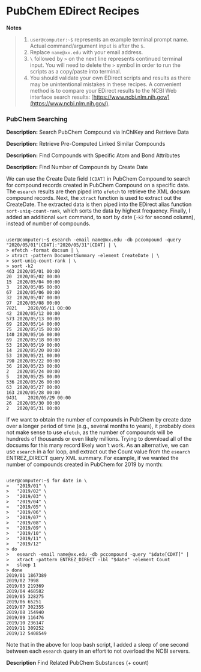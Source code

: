 # PubChem EDirect Recipes

**Notes**

> 1. `user@computer:~$` represents an example terminal prompt name. Actual command/argument input is after the `$`.
> 2. Replace `name@xx.edu` with your email address.
> 3. `\` followed by `>` on the next line represents continued terminal input. You will need to delete the `>` symbol in order to run the scripts as a copy/paste into terminal.
> 4. You should validate your own EDirect scripts and results as there may be unintentional mistakes in these recipes. A convenient method is to compare your EDirect results to the NCBI Web interface search results: [https://www.ncbi.nlm.nih.gov/](https://www.ncbi.nlm.nih.gov/).

### PubChem Searching

**Description:** Search PubChem Compound via InChIKey and Retrieve Data

**Description:** Retrieve Pre-Computed Linked Similar Compounds

**Description:** Find Compounds with Specific Atom and Bond Attributes

**Description:** Find Number of Compounds by Create Date

We can use the Create Date field `[CDAT]` in PubChem Compound to search for compound records created in PubChem Compound on a specific date. The `esearch` results are then piped into `efetch` to retrieve the XML docsum compound records. Next, the `xtract` function is used to extract out the CreateDate. The extracted data is then piped into the EDirect alias function `sort-uniq-count-rank`, which sorts the data by highest frequency. Finally, I added an additional `sort` command, to sort by date (`-k2` for second column), instead of number of compounds.  

```console

user@computer:~$ esearch -email name@xx.edu -db pccompound -query "2020/05/01"[CDAT]:"2020/05/31"[CDAT] | \
> efetch -format docsum | \
> xtract -pattern DocumentSummary -element CreateDate | \
> sort-uniq-count-rank | \
> sort -k2
463	2020/05/01 00:00
20	2020/05/02 00:00
15	2020/05/04 00:00
3	2020/05/05 00:00
67	2020/05/06 00:00
32	2020/05/07 00:00
97	2020/05/08 00:00
7821	2020/05/11 00:00
42	2020/05/12 00:00
573	2020/05/13 00:00
69	2020/05/14 00:00
75	2020/05/15 00:00
140	2020/05/16 00:00
69	2020/05/18 00:00
53	2020/05/19 00:00
14	2020/05/20 00:00
53	2020/05/21 00:00
790	2020/05/22 00:00
36	2020/05/23 00:00
2	2020/05/24 00:00
5	2020/05/25 00:00
536	2020/05/26 00:00
63	2020/05/27 00:00
163	2020/05/28 00:00
9431	2020/05/29 00:00
26	2020/05/30 00:00
2	2020/05/31 00:00
```

If we want to obtain the number of compounds in PubChem by create date over a longer period of time (e.g., several months to years), it probably does not make sense to use `efetch`, as the number of compounds will be hundreds of thousands or even likely millions. Trying to download all of the docsums for this many record likely won't work. As an alternative, we can use `esearch` in a for loop, and extract out the Count value from the `esearch` ENTREZ_DIRECT query XML summary. For example, if we wanted the number of compounds created in PubChem for 2019 by month:

```console

user@computer:~$ for date in \
>   "2019/01" \
>   "2019/02" \
>   "2019/03" \
>   "2019/04" \
>   "2019/05" \
>   "2019/06" \
>   "2019/07" \
>   "2019/08" \
>   "2019/09" \
>   "2019/10" \
>   "2019/11" \
>   "2019/12"
> do
>   esearch -email name@xx.edu -db pccompound -query "$date[CDAT]" |
>   xtract -pattern ENTREZ_DIRECT -lbl "$date" -element Count
>   sleep 1 
> done
2019/01	1867389
2019/02	7998
2019/03	219369
2019/04	468582
2019/05	328275
2019/06	65251
2019/07	302355
2019/08	154940
2019/09	116476
2019/10	236147
2019/11	309252
2019/12	5408549
```

Note that in the above for loop bash script, I added a sleep of one second between each `esearch` query in an effort to not overload the NCBI servers.


**Description** Find Related PubChem Substances (+ count)





















